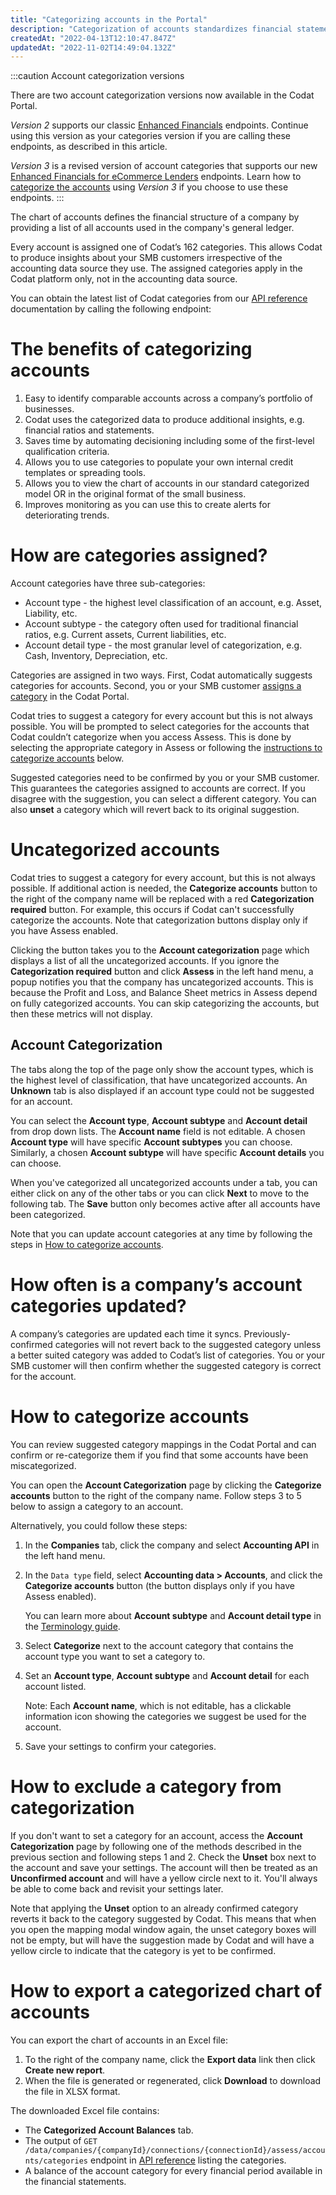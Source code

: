 ```yaml
---
title: "Categorizing accounts in the Portal"
description: "Categorization of accounts standardizes financial statements which are used to produce insights about your customers' financial health"
createdAt: "2022-04-13T12:10:47.847Z"
updatedAt: "2022-11-02T14:49:04.132Z"
---
```


:::caution Account categorization versions

There are two account categorization versions now available in the Codat Portal. 

_Version 2_ supports our classic [Enhanced Financials](/assess/reports/enhanced-financials/financials) endpoints. Continue using this version as your categories version if you are calling these endpoints, as described in this article.

_Version 3_ is a revised version of account categories that supports our new [Enhanced Financials for eCommerce Lenders](/assess/reports/enhanced-financials-ecommerce-lenders/financials) endpoints. Learn how to [categorize the accounts](/assess/reports/enhanced-financials-ecommerce-lenders/categorize-accounts) using _Version 3_ if you choose to use these endpoints.
:::

The chart of accounts defines the financial structure of a company by providing a list of all accounts used in the company's general ledger.

Every account is assigned one of Codat’s 162 categories. This allows Codat to produce insights about your SMB customers irrespective of the accounting data source they use. The assigned categories apply in the Codat platform only, not in the accounting data source.

You can obtain the latest list of Codat categories from our <a href="/assess-api#/operations/get-data-assess-accounts-categories">API reference</a> documentation by calling the following endpoint:

# The benefits of categorizing accounts

1. Easy to identify comparable accounts across a company’s portfolio of businesses.
2. Codat uses the categorized data to produce additional insights, e.g. financial ratios and statements.
3. Saves time by automating decisioning including some of the first-level qualification criteria.
4. Allows you to use categories to populate your own internal credit templates or spreading tools.
5. Allows you to view the chart of accounts in our standard categorized model OR in the original format of the small business.
6. Improves monitoring as you can use this to create alerts for deteriorating trends.

# How are categories assigned?
Account categories have three sub-categories:

- Account type - the highest level classification of an account, e.g. Asset, Liability, etc.
- Account subtype - the category often used for traditional financial ratios, e.g. Current assets, Current liabilities, etc.
- Account detail type - the most granular level of categorization, e.g. Cash, Inventory, Depreciation, etc.

Categories are assigned in two ways. First, Codat automatically suggests categories for accounts. Second, you or your SMB customer [assigns a category](#how-to-categorize-accounts) in the Codat Portal.

Codat tries to suggest a category for every account but this is not always possible. You will be prompted to select categories for the accounts that Codat couldn’t categorize when you access Assess. This is done by selecting the appropriate category in Assess or following the [instructions to categorize accounts](#how-to-categorize-accounts) below.

Suggested categories need to be confirmed by you or your SMB customer. This guarantees the categories assigned to accounts are correct. If you disagree with the suggestion, you can select a different category. You can also **unset** a category which will revert back to its original suggestion.

# Uncategorized accounts
Codat tries to suggest a category for every account, but this is not always possible. If additional action is needed, the **Categorize accounts** button to the right of the company name will be replaced with a red **Categorization required** button. For example, this occurs if Codat can't successfully categorize the accounts. Note that categorization buttons display only if you have Assess enabled.

Clicking the button takes you to the **Account categorization** page which displays a list of all the uncategorized accounts. If you ignore the **Categorization required** button and click **Assess** in the left hand menu, a popup notifies you that the company has uncategorized accounts. This is because the Profit and Loss, and Balance Sheet metrics in Assess depend on fully categorized accounts. You can skip categorizing the accounts, but then these metrics will not display.

## Account Categorization

The tabs along the top of the page only show the account types, which is the highest level of classification, that have uncategorized accounts. An **Unknown** tab is also displayed if an account type could not be suggested for an account.

You can select the **Account type**, **Account subtype** and **Account detail** from drop down lists. The **Account name** field is not editable. A chosen **Account type** will have specific **Account subtypes** you can choose. Similarly, a chosen **Account subtype** will have specific **Account details** you can choose.

When you've categorized all uncategorized accounts under a tab, you can either click on any of the other tabs or you can click **Next** to move to the following tab. The **Save** button only becomes active after all accounts have been categorized.

Note that you can update account categories at any time by following the steps in [How to categorize accounts](#how-to-categorize-accounts).

# How often is a company’s account categories updated?
A company’s categories are updated each time it syncs. Previously-confirmed categories will not revert back to the suggested category unless a better suited category was added to Codat’s list of categories. You or your SMB customer will then confirm whether the suggested category is correct for the account.

# How to categorize accounts
You can review suggested category mappings in the Codat Portal and can confirm or re-categorize them if you find that some accounts have been miscategorized.

You can open the **Account Categorization** page by clicking the **Categorize accounts** button to the right of the company name. Follow steps 3 to 5 below to assign a category to an account.

Alternatively, you could follow these steps:

1. In the **Companies** tab, click the company and select **Accounting API** in the left hand menu.
2. In the `Data type` field, select **Accounting data > Accounts**, and click the **Categorize accounts** button (the button displays only if you have Assess enabled).

   You can learn more about **Account subtype** and **Account detail type** in the <a className="external" href="https://links.codat.io/account-categorisation/help" target="_blank">Terminology guide</a>.

3. Select **Categorize** next to the account category that contains the account type you want to set a category to.
4. Set an **Account type**, **Account subtype** and **Account detail** for each account listed.

   Note: Each **Account name**, which is not editable, has a clickable information icon showing the categories we suggest be used for the account.

5. Save your settings to confirm your categories.

# How to exclude a category from categorization
If you don't want to set a category for an account, access the **Account Categorization** page by following one of the methods described in the previous section and following steps 1 and 2. Check the **Unset** box next to the account and save your settings. The account will then be treated as an **Unconfirmed account** and will have a yellow circle next to it. You'll always be able to come back and revisit your settings later.

Note that applying the **Unset** option to an already confirmed category reverts it back to the category suggested by Codat. This means that when you open the mapping modal window again, the unset category boxes will not be empty, but will have the suggestion made by Codat and will have a yellow circle to indicate that the category is yet to be confirmed.

# How to export a categorized chart of accounts
You can export the chart of accounts in an Excel file:

1. To the right of the company name, click the **Export data** link then click **Create new report**.
2. When the file is generated or regenerated, click **Download** to download the file in XLSX format.

The downloaded Excel file contains:

- The **Categorized Account Balances** tab.
- The output of
  `GET /data/companies/{companyId}/connections/{connectionId}/assess/accounts/categories` endpoint in <a href="/assess-api#/operations/get-data-companies-companyId-connections-connectionId-assess-accounts-categories">API reference</a> listing the categories.
- A balance of the account category for every financial period available in the financial statements.

